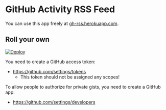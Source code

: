 # GitHub Activity RSS Feed

You can use this app freely at [gh-rss.herokuapp.com](https://gh-rss.herokuapp.com/).


## Roll your own

[![Deploy](https://www.herokucdn.com/deploy/button.png)](https://heroku.com/deploy?template=https://github.com/stefansundin/github-activity)

You need to create a GitHub access token:
- https://github.com/settings/tokens
  - This token should not be assigned any scopes!

To allow people to authorize for private gists, you need to create a GitHub app:
- https://github.com/settings/developers

